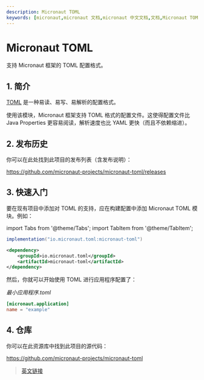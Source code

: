 ```yaml
---
description: Micronaut TOML
keywords: [micronaut,micronaut 文档,micronaut 中文文档,文档,Micronaut TOML,toml,json,yaml,xml]
---
```


# Micronaut TOML

支持 Micronaut 框架的 TOML 配置格式。

## 1. 简介

[TOML](https://toml.io/en/) 是一种易读、易写、易解析的配置格式。

使用该模块，Micronaut 框架支持 TOML 格式的配置文件。这使得配置文件比 Java Properties 更容易阅读，解析速度也比 YAML 更快（而且不依赖缩进）。

## 2. 发布历史

你可以在此处找到此项目的发布列表（含发布说明）：

https://github.com/micronaut-projects/micronaut-toml/releases

## 3. 快速入门

要在现有项目中添加对 TOML 的支持，应在构建配置中添加 Micronaut TOML 模块。例如：

import Tabs from '@theme/Tabs';
import TabItem from '@theme/TabItem';

<Tabs>
  <TabItem value="Gradle" label="Gradle">

```groovy
implementation("io.micronaut.toml:micronaut-toml")
```

  </TabItem>
  <TabItem value="Maven" label="Maven">

```xml
<dependency>
    <groupId>io.micronaut.toml</groupId>
    <artifactId>micronaut-toml</artifactId>
</dependency>
```

  </TabItem>
</Tabs>

然后，你就可以开始使用 TOML 进行应用程序配置了：

*最小应用程序.toml*

```toml
[micronaut.application]
name = "example"
```

## 4. 仓库

你可以在此资源库中找到此项目的源代码：

https://github.com/micronaut-projects/micronaut-toml

> [英文链接](https://micronaut-projects.github.io/micronaut-toml/latest/guide/)
